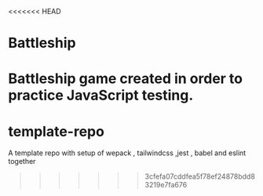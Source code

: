 <<<<<<< HEAD
# Battleship
Battleship game created in order to practice JavaScript testing.
=======
# template-repo
A template repo with setup of  wepack , tailwindcss ,jest , babel and eslint together
>>>>>>> 3cfefa07cddfea5f78ef24878bdd83219e7fa676
